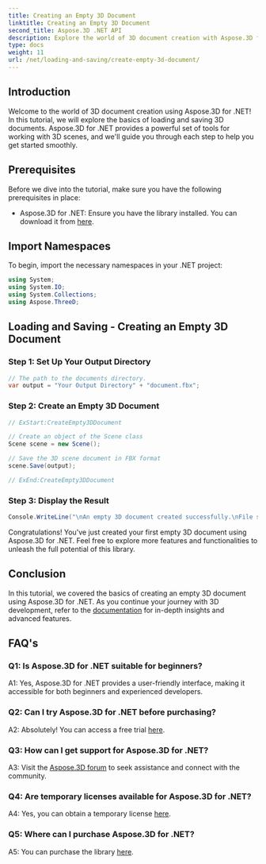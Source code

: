 ```yaml
---
title: Creating an Empty 3D Document
linktitle: Creating an Empty 3D Document
second_title: Aspose.3D .NET API
description: Explore the world of 3D document creation with Aspose.3D for .NET. Create, edit, and save stunning 3D scenes effortlessly.
type: docs
weight: 11
url: /net/loading-and-saving/create-empty-3d-document/
---
```

## Introduction

Welcome to the world of 3D document creation using Aspose.3D for .NET! In this tutorial, we will explore the basics of loading and saving 3D documents. Aspose.3D for .NET provides a powerful set of tools for working with 3D scenes, and we'll guide you through each step to help you get started smoothly.

## Prerequisites

Before we dive into the tutorial, make sure you have the following prerequisites in place:

- Aspose.3D for .NET: Ensure you have the library installed. You can download it from [here](https://releases.aspose.com/3d/net/).

## Import Namespaces

To begin, import the necessary namespaces in your .NET project:

```csharp
using System;
using System.IO;
using System.Collections;
using Aspose.ThreeD;
```

## Loading and Saving - Creating an Empty 3D Document

### Step 1: Set Up Your Output Directory

```csharp
// The path to the documents directory.
var output = "Your Output Directory" + "document.fbx";
```

### Step 2: Create an Empty 3D Document

```csharp
// ExStart:CreateEmpty3DDocument

// Create an object of the Scene class
Scene scene = new Scene();

// Save the 3D scene document in FBX format
scene.Save(output);

// ExEnd:CreateEmpty3DDocument
```

### Step 3: Display the Result

```csharp
Console.WriteLine("\nAn empty 3D document created successfully.\nFile saved at " + output);
```

Congratulations! You've just created your first empty 3D document using Aspose.3D for .NET. Feel free to explore more features and functionalities to unleash the full potential of this library.

## Conclusion

In this tutorial, we covered the basics of creating an empty 3D document using Aspose.3D for .NET. As you continue your journey with 3D development, refer to the [documentation](https://reference.aspose.com/3d/net/) for in-depth insights and advanced features.

## FAQ's

### Q1: Is Aspose.3D for .NET suitable for beginners?

A1: Yes, Aspose.3D for .NET provides a user-friendly interface, making it accessible for both beginners and experienced developers.

### Q2: Can I try Aspose.3D for .NET before purchasing?

A2: Absolutely! You can access a free trial [here](https://releases.aspose.com/).

### Q3: How can I get support for Aspose.3D for .NET?

A3: Visit the [Aspose.3D forum](https://forum.aspose.com/c/3d/18) to seek assistance and connect with the community.

### Q4: Are temporary licenses available for Aspose.3D for .NET?

A4: Yes, you can obtain a temporary license [here](https://purchase.aspose.com/temporary-license/).

### Q5: Where can I purchase Aspose.3D for .NET?

A5: You can purchase the library [here](https://purchase.aspose.com/buy).
